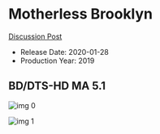 # Motherless Brooklyn

[Discussion Post](https://www.avsforum.com/threads/bass-eq-for-filtered-movies.2995212/post-59138978)

* Release Date: 2020-01-28
* Production Year: 2019

## BD/DTS-HD MA 5.1

![img 0](https://i.imgur.com/1BROOja.jpg)

![img 1](https://i.imgur.com/iH8jTb1.png)

